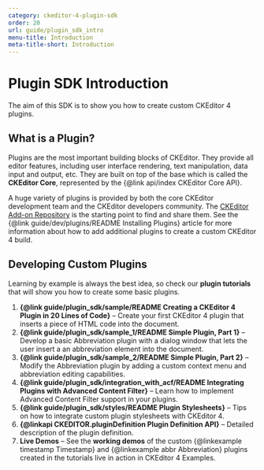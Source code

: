 ```yaml
---
category: ckeditor-4-plugin-sdk
order: 20
url: guide/plugin_sdk_intro
menu-title: Introduction
meta-title-short: Introduction
---
```

<!--
Copyright (c) 2003-2022, CKSource Holding sp. z o.o. All rights reserved.
For licensing, see LICENSE.md.
-->

# Plugin SDK Introduction

The aim of this SDK is to show you how to create custom CKEditor 4 plugins.

## What is a Plugin?

Plugins are the most important building blocks of CKEditor. They provide all editor features, including user interface rendering, text manipulation, data input and output, etc. They are built on top of the base which is called the **CKEditor Core**, represented by the {@link api/index CKEditor Core API}.

A huge variety of plugins is provided by both the core CKEditor development team and the CKEditor developers community. The [CKEditor Add-on Repository](https://ckeditor.com/cke4/addons/plugins/all) is the starting point to find and share them. See the {@link guide/dev/plugins/README Installing Plugins} article for more information about how to add additional plugins to create a custom CKEditor 4 build.

## Developing Custom Plugins

Learning by example is always the best idea, so check our **plugin tutorials** that will show you how to create some basic plugins.

 1. **{@link guide/plugin_sdk/sample/README Creating a CKEditor 4 Plugin in 20 Lines of Code}** &ndash; Create your first CKEditor 4 plugin that inserts a piece of HTML code into the document.
 1. **{@link guide/plugin_sdk/sample_1/README Simple Plugin, Part 1}** &ndash; Develop a basic Abbreviation plugin with a dialog window that lets the user insert a an abbreviation element into the document.
 1. **{@link guide/plugin_sdk/sample_2/README Simple Plugin, Part 2}** &ndash; Modify the Abbreviation plugin by adding a custom context menu and abbreviation editing capabilities.
 1. **{@link guide/plugin_sdk/integration_with_acf/README Integrating Plugins with Advanced Content Filter}** &ndash; Learn how to implement Advanced Content Filter support in your plugins.
 1. **{@link guide/plugin_sdk/styles/README Plugin Stylesheets}** &ndash; Tips on how to integrate custom plugin stylesheets with CKEditor 4.
 1. **{@linkapi CKEDITOR.pluginDefinition Plugin Definition API}** &ndash; Detailed description of the plugin definition.
 1. **Live Demos** &ndash; See the **working demos** of the custom {@linkexample timestamp Timestamp} and {@linkexample abbr Abbreviation} plugins created in the tutorials live in action in CKEditor 4 Examples.
